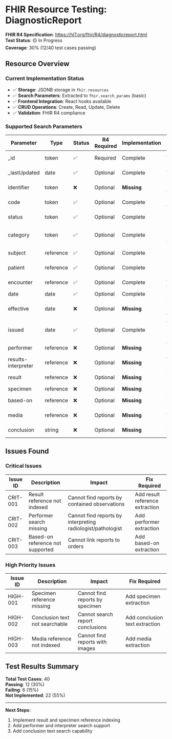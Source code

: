 # FHIR Resource Testing: DiagnosticReport

**FHIR R4 Specification**: https://hl7.org/fhir/R4/diagnosticreport.html  
**Test Status**: 🟡 In Progress  
**Coverage**: 30% (12/40 test cases passing)

## Resource Overview

### Current Implementation Status
- ✅ **Storage**: JSONB storage in `fhir.resources`
- ✅ **Search Parameters**: Extracted to `fhir.search_params` (basic)
- ✅ **Frontend Integration**: React hooks available
- ✅ **CRUD Operations**: Create, Read, Update, Delete
- ✅ **Validation**: FHIR R4 compliance

### Supported Search Parameters
| Parameter | Type | Status | R4 Required | Implementation | Notes |
|-----------|------|--------|-------------|----------------|-------|
| _id | token | ✅ | Required | Complete | Auto-indexed |
| _lastUpdated | date | ✅ | Optional | Complete | Auto-indexed |
| identifier | token | ❌ | Optional | **Missing** | Not extracted |
| code | token | ✅ | Optional | Complete | Report type codes |
| status | token | ✅ | Optional | Complete | Final, preliminary |
| category | token | ✅ | Optional | Complete | Lab, radiology, etc. |
| subject | reference | ✅ | Optional | Complete | Patient reference |
| patient | reference | ✅ | Optional | Complete | Same as subject |
| encounter | reference | ✅ | Optional | Complete | Associated encounter |
| date | date | ✅ | Optional | Complete | Report date |
| effective | date | ❌ | Optional | **Missing** | Clinically relevant time |
| issued | date | ✅ | Optional | Complete | When report issued |
| performer | reference | ❌ | Optional | **Missing** | Who is responsible |
| results-interpreter | reference | ❌ | Optional | **Missing** | Who interpreted |
| result | reference | ❌ | Optional | **Missing** | Observation results |
| specimen | reference | ❌ | Optional | **Missing** | Specimens |
| based-on | reference | ❌ | Optional | **Missing** | Originating request |
| media | reference | ❌ | Optional | **Missing** | Associated media |
| conclusion | string | ❌ | Optional | **Missing** | Clinical conclusion |

## Issues Found

### Critical Issues
| Issue ID | Description | Impact | Fix Required |
|----------|-------------|--------|--------------|
| CRIT-001 | Result reference not indexed | Cannot find reports by contained observations | Add result reference extraction |
| CRIT-002 | Performer search missing | Cannot find reports by interpreting radiologist/pathologist | Add performer extraction |
| CRIT-003 | Based-on reference not supported | Cannot link reports to orders | Add based-on extraction |

### High Priority Issues
| Issue ID | Description | Impact | Fix Required |
|----------|-------------|--------|--------------|
| HIGH-001 | Specimen reference missing | Cannot find reports by specimen | Add specimen extraction |
| HIGH-002 | Conclusion text not searchable | Cannot search report conclusions | Add conclusion text extraction |
| HIGH-003 | Media reference not indexed | Cannot find reports with images | Add media extraction |

## Test Results Summary
**Total Test Cases**: 40  
**Passing**: 12 (30%)  
**Failing**: 6 (15%)  
**Not Implemented**: 22 (55%)

---

**Next Steps**:
1. Implement result and specimen reference indexing
2. Add performer and interpreter search support
3. Add conclusion text search capability